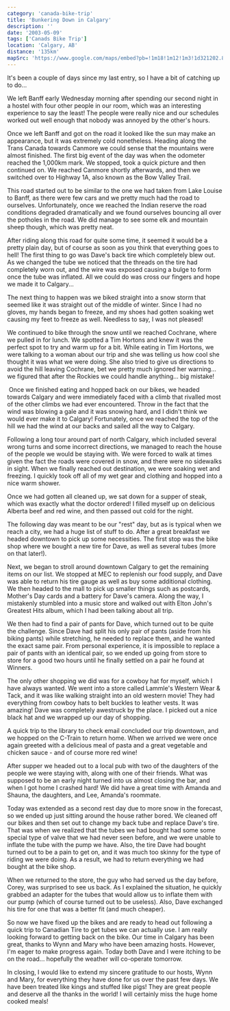 ```yaml
---
category: 'canada-bike-trip'
title: 'Bunkering Down in Calgary'
description: ''
date: '2003-05-09'
tags: ['Canads Bike Trip']
location: 'Calgary, AB'
distance: '135km'
mapSrc: 'https://www.google.com/maps/embed?pb=!1m18!1m12!1m3!1d321202.81346589344!2d-114.36801208696853!3d51.02728833452013!2m3!1f0!2f0!3f0!3m2!1i1024!2i768!4f13.1!3m3!1m2!1s0x537170039f843fd5%3A0x266d3bb1b652b63a!2sCalgary%2C%20AB!5e0!3m2!1sen!2sca!4v1609170569794!5m2!1sen!2sca'
---
```

It's been a couple of days since my last entry, so I have a bit of catching up to do...

We left Banff early Wednesday morning after spending our second night in a hostel with four other people in our room, which was an interesting experience to say the least! The people were really nice and our schedules worked out well enough that nobody was annoyed by the other's hours.

Once we left Banff and got on the road it looked like the sun may make an appearance, but it was extremely cold nonetheless. Heading along the Trans Canada towards Canmore we could sense that the mountains were almost finished. The first big event of the day was when the odometer reached the 1,000km mark. We stopped, took a quick picture and then continued on. We reached Canmore shortly afterwards, and then we switched over to Highway 1A, also known as the Bow Valley Trail.

This road started out to be similar to the one we had taken from Lake Louise to Banff, as there were few cars and we pretty much had the road to ourselves. Unfortunately, once we reached the Indian reserve the road conditions degraded dramatically and we found ourselves bouncing all over the potholes in the road. We did manage to see some elk and mountain sheep though, which was pretty neat.

After riding along this road for quite some time, it seemed it would be a pretty plain day, but of course as soon as you think that everything goes to hell! The first thing to go was Dave's back tire which completely blew out. As we changed the tube we noticed that the threads on the tire had completely worn out, and the wire was exposed causing a bulge to form once the tube was inflated. All we could do was cross our fingers and hope we made it to Calgary...

The next thing to happen was we biked straight into a snow storm that seemed like it was straight out of the middle of winter. Since I had no gloves, my hands began to freeze, and my shoes had gotten soaking wet causing my feet to freeze as well. Needless to say, I was not pleased!

We continued to bike through the snow until we reached Cochrane, where we pulled in for lunch. We spotted a Tim Hortons and knew it was the perfect spot to try and warm up for a bit. While eating in Tim Hortons, we were talking to a woman about our trip and she was telling us how cool she thought it was what we were doing. She also tried to give us directions to avoid the hill leaving Cochrane, bet we pretty much ignored her warning... we figured that after the Rockies we could handle anything... big mistake!&nbsp;

&nbsp;Once we finished eating and hopped back on our bikes, we headed towards Calgary and were immediately faced with a climb that rivalled most of the other climbs we had ever encountered. Throw in the fact that the wind was blowing a gale and it was snowing hard, and I didn't think we would ever make it to Calgary! Fortunately, once we reached the top of the hill we had the wind at our backs and sailed all the way to Calgary.

Following a long tour around part of north Calgary, which included several wrong turns and some incorrect directions, we managed to reach the house of the people we would be staying with. We were forced to walk at times given the fact the roads were covered in snow, and there were no sidewalks in sight. When we finally reached out destination, we were soaking wet and freezing. I quickly took off all of my wet gear and clothing and hopped into a nice warm shower.

Once we had gotten all cleaned up, we sat down for a supper of steak, which was exactly what the doctor ordered! I filled myself up on delicious Alberta beef and red wine, and then passed out cold for the night.

The following day was meant to be our "rest" day, but as is typical when we reach a city, we had a huge list of stuff to do. After a great breakfast we headed downtown to pick up some necessities. The first stop was the bike shop where we bought a new tire for Dave, as well as several tubes (more on that later!).

Next, we began to stroll around downtown Calgary to get the remaining items on our list. We stopped at MEC to replenish our food supply, and Dave was able to return his tire gauge as well as buy some additional clothing. We then headed to the mall to pick up smaller things such as postcards, Mother's Day cards and a battery for Dave's camera. Along the way, I mistakenly stumbled into a music store and walked out with Elton John's Greatest Hits album, which I had been talking about all trip.

We then had to find a pair of pants for Dave, which turned out to be quite the challenge. Since Dave had split his only pair of pants (aside from his biking pants) while stretching, he needed to replace them, and he wanted the exact same pair. From personal experience, it is impossible to replace a pair of pants with an identical pair, so we ended up going from store to store for a good two hours until he finally settled on a pair he found at Winners.

The only other shopping we did was for a cowboy hat for myself, which I have always wanted. We went into a store called Lammle's Western Wear &amp; Tack, and it was like walking straight into an old western movie! They had everything from cowboy hats to belt buckles to leather vests. It was amazing! Dave was completely awestruck by the place. I picked out a nice black hat and we wrapped up our day of shopping.

A quick trip to the library to check email concluded our trip downtown, and we hopped on the C-Train to return home. When we arrived we were once again greeted with a delicious meal of pasta and a great vegetable and chicken sauce - and of course more red wine!

After supper we headed out to a local pub with two of the daughters of the people we were staying with, along with one of their friends. What was supposed to be an early night turned into us almost closing the bar, and when I got home I crashed hard! We did have a great time with Amanda and Shauna, the daughters, and Lee, Amanda's roommate.

Today was extended as a second rest day due to more snow in the forecast, so we ended up just sitting around the house rather bored. We cleaned off our bikes and then set out to change my back tube and replace Dave's tire. That was when we realized that the tubes we had bought had some some special type of valve that we had never seen before, and we were unable to inflate the tube with the pump we have. Also, the tire Dave had bought turned out to be a pain to get on, and it was much too skinny for the type of riding we were doing. As a result, we had to return everything we had bought at the bike shop.

When we returned to the store, the guy who had served us the day before, Corey, was surprised to see us back. As I explained the situation, he quickly grabbed an adapter for the tubes that would allow us to inflate them with our pump (which of course turned out to be useless). Also, Dave exchanged his tire for one that was a better fit (and much cheaper).

So now we have fixed up the bikes and are ready to head out following a quick trip to Canadian Tire to get tubes we can actually use. I am really looking forward to getting back on the bike. Our time in Calgary has been great, thanks to Wynn and Mary who have been amazing hosts. However, I'm eager to make progress again. Today both Dave and I were itching to be on the road... hopefully the weather will co-operate tomorrow.

In closing, I would like to extend my sincere gratitude to our hosts, Wynn and Mary, for everything they have done for us over the past few days. We have been treated like kings and stuffed like pigs! They are great people and deserve all the thanks in the world! I will certainly miss the huge home cooked meals!